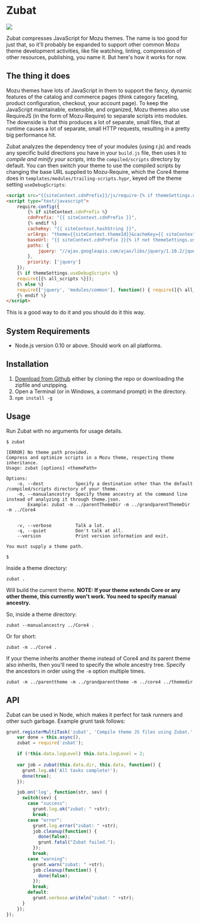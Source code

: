 ﻿# Zubat

<img src="http://pldh.net/media/dreamworld/041.png">

Zubat compresses JavaScript for Mozu themes. The name is too good for just that, so it'll probably be expanded to support other common Mozu theme development activities, like file watching, linting, compression of other resources, publishing, you name it. But here's how it works for now.

## The thing it does

Mozu themes have lots of JavaScript in them to support the fancy, dynamic features of the catalog and commerce pages (think category faceting, product configuration, checkout, your account page). To keep the JavaScript maintainable, extensible, and organized, Mozu themes also use RequireJS (in the form of Mozu-Require) to separate scripts into modules. The downside is that this produces a lot of separate, small files, that at runtime causes a lot of separate, small HTTP requests, resulting in a pretty big performance hit.

Zubat analyzes the dependency tree of your modules (using r.js) and reads any specific build directions you have in your `build.js` file, then uses it to *compile and minify your scripts*, into the `compiled/scripts` directory by default. You can then switch your theme to use the compiled scripts by changing the base URL supplied to Mozu-Require, which the Core4 theme does in `templates/modules/trailing-scripts.hypr`, keyed off the theme setting `useDebugScripts`:

```html
<script src="{{siteContext.cdnPrefix}}/js/require-{% if themeSettings.useDebugScripts %}debug{% else %}min{% endif %}.js"></script>
<script type="text/javascript">
    require.config({
        {% if siteContext.cdnPrefix %}
        cdnPrefix: "{{ siteContext.cdnPrefix }}",
        {% endif %}
        cacheKey: "{{ siteContext.hashString }}",
        urlArgs: "theme={{siteContext.themeId}}&cacheKey={{ siteContext.hashString }}",
        baseUrl: "{{ siteContext.cdnPrefix }}{% if not themeSettings.useDebugScripts %}/compiled{% endif %}/scripts",
        paths: {
            jquery: "//ajax.googleapis.com/ajax/libs/jquery/1.10.2/jquery{% if not themeSettings.useDebugScripts %}.min{% endif %}"
        },
        priority: ['jquery']
    });
    {% if themeSettings.useDebugScripts %}
    require([{% all_scripts %}]);
    {% else %}
    require(['jquery', 'modules/common'], function() { require([{% all_scripts %}]); });
    {% endif %}
</script>
```

This is a good way to do it and you should do it this way.

## System Requirements

*   Node.js version 0.10 or above. Should work on all platforms.

## Installation

1.  [Download from Github](https://github.com/zetlen/mozu-zubat) either by cloning the repo or downloading the zipfile and unzipping.
2.  Open a Terminal (or in Windows, a command prompt) in the directory.
3.  `npm install -g`

## Usage

Run Zubat with no arguments for usage details.

    $ zubat

    [ERROR] No theme path provided.
    Compress and optimize scripts in a Mozu theme, respecting theme inheritance. 
    Usage: zubat [options] <themePath>

    Options:
        -o, --dest            Specify a destination other than the default /compiled/scripts directory of your theme.                                                                            
        -m, --manualancestry  Specify theme ancestry at the command line instead of analyzing it through theme.json. 
            Example: zubat -m ../parentThemeDir -m ../grandparentThemeDir -m ../Core4


        -v, --verbose         Talk a lot.                                                                                                                                                        
        -q, --quiet           Don't talk at all.                                                                                                                                                 
        --version             Print version information and exit.                                                                                                                                

    You must supply a theme path.

    $

Inside a theme directory:

    zubat .

Will build the current theme. **NOTE: If your theme extends Core or any other theme, this currently won't work. You need to specify manual ancestry.**

So, inside a theme directory:

    zubat --manualancestry ../Core4 .

Or for short:

    zubat -m ../Core4 .

If your theme inherits another theme instead of Core4 and its parent theme also inherits, then you'll need to specify the whole ancestry tree. Specify the ancestors in order using the `-m` option multiple times.

    zubat -m ../parenttheme -m ../grandparenttheme -m ../core4 ../themedir

## API

Zubat can be used in Node, which makes it perfect for task runners and other such garbage. Example grunt task follows:

```js
grunt.registerMultiTask('zubat', 'Compile theme JS files using Zubat.', function() {
    var done = this.async(),
    zubat = require('zubat');

    if (!this.data.logLevel) this.data.logLevel = 2;
    
    var job = zubat(this.data.dir, this.data, function() {
      grunt.log.ok('All tasks complete!');
      done(true);
    });

    job.on('log', function(str, sev) {
      switch(sev) {
        case "success":
          grunt.log.ok("zubat: " +str);
          break;
        case "error":
          grunt.log.error("zubat: " +str);
          job.cleanup(function() {
            done(false);
            grunt.fatal("Zubat failed.");
          });
          break;
        case "warning":
          grunt.warn("zubat: " +str);
          job.cleanup(function() {
            done(false);
          });
          break;
        default:
          grunt.verbose.writeln("zubat: " +str);
      }
    });
});
```


